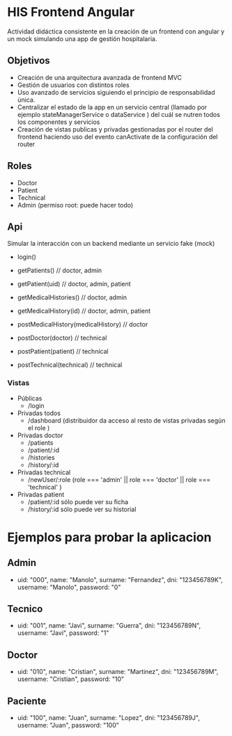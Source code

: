 # HIS Frontend Angular

Actividad didáctica consistente en la creación de un frontend con angular y un mock simulando una app de gestión hospitalaria.

## Objetivos

- Creación de una arquitectura avanzada de frontend MVC 
- Gestión de usuarios con distintos roles
- Uso avanzado de servicios siguiendo el principio de responsabilidad única.
- Centralizar el estado de la app en un servicio central (llamado por ejemplo stateManagerService o dataService ) del cuál se nutren todos los componentes y servicios
- Creación de vistas publicas y privadas gestionadas por el router del frontend haciendo uso del evento canActivate de la configuración del router


## Roles

- Doctor 
- Patient
- Technical
- Admin (permiso root: puede hacer todo)


## Api

Simular la interacción con un backend mediante un servicio fake (mock) 

- login()

- getPatients()   // doctor, admin
- getPatient(uid) //  doctor, admin, patient

- getMedicalHistories() // doctor, admin
- getMedicalHistory(id)  // doctor, admin, patient
- postMedicalHistory(medicalHistory) // doctor

- postDoctor(doctor)  // technical
- postPatient(patient) // technical
- postTechnical(technical) // technical

### Vistas

- Públicas
    - /login
- Privadas todos
    - /dashboard (distribuidor da acceso al resto de vistas privadas según el role )
- Privadas doctor
    - /patients
    - /patient/:id
    - /histories
    - /history/:id
- Privadas technical
    - /newUser/:role (role === 'admin' || role === 'doctor' || role === 'technical' )
- Privadas patient
    - /patient/:id  sólo puede ver su ficha
    - /history/:id  sólo puede ver su historial

# Ejemplos para probar la aplicacion

## Admin
- uid: "000", name: "Manolo", surname: "Fernandez", dni: "123456789K", username: "Manolo", password: "0"

## Tecnico
- uid: "001", name: "Javi", surname: "Guerra", dni: "123456789N", username: "Javi", password: "1"

## Doctor
- uid: "010", name: "Cristian", surname: "Martinez", dni: "123456789M", username: "Cristian", password: "10"

## Paciente
- uid: "100", name: "Juan", surname: "Lopez", dni: "123456789J", username: "Juan", password: "100"

